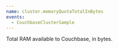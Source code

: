```yaml
---
name: cluster.memoryQuotaTotalInBytes
events:
  - CouchbaseClusterSample
---
```


Total RAM available to Couchbase, in bytes.